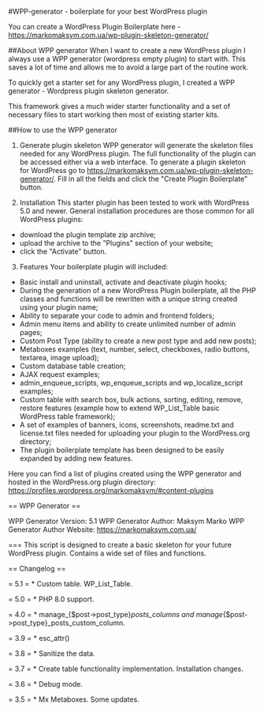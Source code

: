 #WPP-generator - boilerplate for your best WordPress plugin

You can create a WordPress Plugin Boilerplate here - https://markomaksym.com.ua/wp-plugin-skeleton-generator/

##About WPP generator
When I want to create a new WordPress plugin I always use a WPP generator (wordpress empty plugin) to start with. This saves a lot of time and allows me to avoid a large part of the routine work.

To quickly get a starter set for any WordPress plugin, I created a WPP generator - Wordpress plugin skeleton generator.

This framework gives a much wider starter functionality and a set of necessary files to start working then most of existing starter kits.

##How to use the WPP generator
1. Generate plugin skeleton
WPP generator will generate the skeleton files needed for any WordPress plugin. The full functionality of the plugin can be accessed either via a web interface.
To generate a plugin skeleton for WordPress go to https://markomaksym.com.ua/wp-plugin-skeleton-generator/. Fill in all the fields and click the "Create Plugin Boilerplate" button.

2. Installation
This starter plugin has been tested to work with WordPress 5.0 and newer.
General installation procedures are those common for all WordPress plugins:
- download the plugin template zip archive;
- upload the archive to the "Plugins" section of your website;
- click the "Activate" button.

3. Features
Your boilerplate plugin will included:
- Basic install and uninstall, activate and deactivate plugin hooks;
- During the generation of a new WordPress Plugin boilerplate, all the PHP classes and functions will be rewritten with a unique string created using your plugin name;
- Ability to separate your code to admin and frontend folders;
- Admin menu items and ability to create unlimited number of admin pages;
- Custom Post Type (ability to create a new post type and add new posts);
- Metaboxes examples (text, number, select, checkboxes, radio buttons, textarea, image upload);
- Custom database table creation;
- AJAX request examples;
- admin_enqueue_scripts, wp_enqueue_scripts and wp_localize_script examples;
- Custom table with search box, bulk actions, sorting, editing, remove, restore features (example how to extend WP_List_Table basic WordPress table framework);
- A set of examples of banners, icons, screenshots, readme.txt and license.txt files needed for uploading your plugin to the WordPress.org directory;
- The plugin boilerplate template has been designed to be easily expanded by adding new features.

Here you can find a list of plugins created using the WPP generator and hosted in the WordPress.org plugin directory: https://profiles.wordpress.org/markomaksym/#content-plugins


== WPP Generator ==

WPP Generator Version: 5.1
WPP Generator Author: Maksym Marko
WPP Generator Author Website: https://markomaksym.com.ua/

===
This script is designed to create a basic skeleton for your future WordPress plugin.
Contains a wide set of files and functions.

== Changelog ==

= 5.1 =
\* Custom table. WP_List_Table.

= 5.0 =
\* PHP 8.0 support.

= 4.0 =
\* manage_{$post->post_type}_posts_columns and manage_{$post->post_type}_posts_custom_column.

= 3.9 =
\* esc_attr()

= 3.8 =
\* Sanitize the data.

= 3.7 =
\* Create table functionality implementation. Installation changes.

= 3.6 =
\* Debug mode.

= 3.5 =
\* Mx Metaboxes. Some updates.